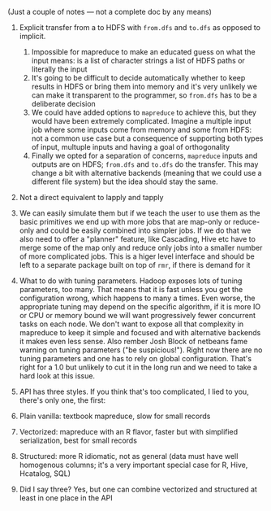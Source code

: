 (Just a couple of notes &mdash; not a complete doc by any means)

1. Explicit transfer from a to HDFS with `from.dfs` and `to.dfs` as opposed to implicit.
   1. Impossible for mapreduce to make an educated guess on what the input means: is a list of character strings a list of HDFS paths or literally the input
   1. It's going to be difficult to decide automatically whether to keep results in HDFS or bring them into memory and it's very unlikely we can make it transparent to the programmer, so `from.dfs` has to be a deliberate decision
   1. We could have added options to `mapreduce` to achieve this, but they would have been extremely complicated. Imagine a multiple input job where some inputs come from memory and some from HDFS: not a common use case but a consequence of supporting both types of input, multuple inputs and having a goal of orthogonality
   1. Finally we opted for a separation of concerns, `mapreduce` inputs and outputs are on HDFS; `from.dfs` and `to.dfs` do the transfer. This may change a bit with alternative backends (meaning that we could use a different file system) but the idea should stay the same.
   
1. Not a direct equivalent to lapply and tapply
  1. We can easily simulate them but if we teach the user to use them as the basic primitives we end up with more jobs that are map-only or reduce-only and could be easily combined into simpler jobs. If we do that we also need to offer a "planner" feature, like Cascading, Hive etc have to merge some of the map only and reduce only jobs into a smaller number of more complicated jobs. This is a higer level interface and should be left to a separate package built on top of `rmr`, if there is demand for it

1. What to do with tuning parameters. Hadoop exposes lots of tuning parameters, too many. That means that it is fast unless you get the configuration wrong, which happens to many a times. Even worse, the appropriate tuning may depend on the specific algorithm, if it is more IO or CPU or memory bound we will want progressively fewer concurrent tasks on each node. We don't want to expose all that complexity in mapreduce to keep it simple and focused and with alternative backends it makes even less sense. Also rember Josh Block of netbeans fame warning on tuning parameters ("be suspicious!"). Right now there are no tuning parameters and one has to rely on global configuration. That's right for a 1.0 but unlikely to cut it in the long run and we need  to take a hard look at this issue.

1. API has three styles. If you think that's too complicated, I lied to you, there's only one, the first:
  1. Plain vanilla: textbook mapreduce, slow for small records
  2. Vectorized: mapreduce with an R flavor, faster but with simplified serialization, best for small records
  3. Structured: more R idiomatic, not as general (data must have well homogenous columns; it's a very important special case for R, Hive, Hcatalog, SQL)
  4. Did I say three? Yes, but one can combine vectorized and structured at least in one place in the API